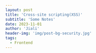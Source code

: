 ```yaml
---
layout: post
title: 'Cross-site scripting(XSS)'
subtitle: 'Some Notes'
date: 2023-11-01
author: 'Jiali'
header-img: 'img/post-bg-security.jpg'
tags:
  - Frontend
---
```

